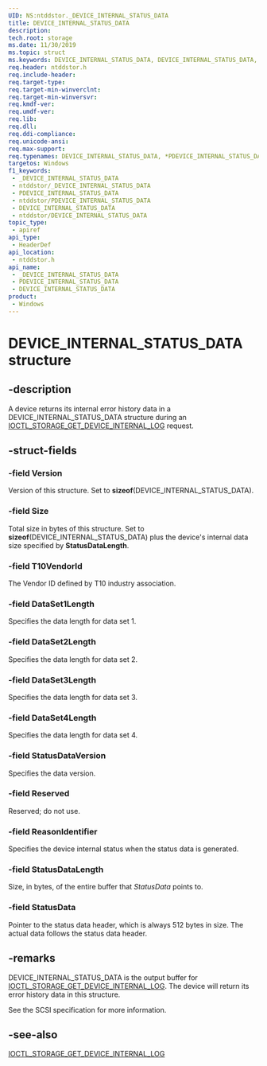 ```yaml
---
UID: NS:ntddstor._DEVICE_INTERNAL_STATUS_DATA
title: DEVICE_INTERNAL_STATUS_DATA
description: 
tech.root: storage
ms.date: 11/30/2019
ms.topic: struct
ms.keywords: DEVICE_INTERNAL_STATUS_DATA, DEVICE_INTERNAL_STATUS_DATA, *PDEVICE_INTERNAL_STATUS_DATA,
req.header: ntddstor.h
req.include-header: 
req.target-type: 
req.target-min-winverclnt: 
req.target-min-winversvr: 
req.kmdf-ver: 
req.umdf-ver: 
req.lib: 
req.dll: 
req.ddi-compliance: 
req.unicode-ansi: 
req.max-support: 
req.typenames: DEVICE_INTERNAL_STATUS_DATA, *PDEVICE_INTERNAL_STATUS_DATA
targetos: Windows
f1_keywords:
 - _DEVICE_INTERNAL_STATUS_DATA
 - ntddstor/_DEVICE_INTERNAL_STATUS_DATA
 - PDEVICE_INTERNAL_STATUS_DATA
 - ntddstor/PDEVICE_INTERNAL_STATUS_DATA
 - DEVICE_INTERNAL_STATUS_DATA
 - ntddstor/DEVICE_INTERNAL_STATUS_DATA
topic_type:
 - apiref
api_type:
 - HeaderDef
api_location:
 - ntddstor.h
api_name:
 - _DEVICE_INTERNAL_STATUS_DATA
 - PDEVICE_INTERNAL_STATUS_DATA
 - DEVICE_INTERNAL_STATUS_DATA
product:
 - Windows
---
```


# DEVICE_INTERNAL_STATUS_DATA structure


## -description

A device returns its internal error history data in a DEVICE_INTERNAL_STATUS_DATA structure during an [IOCTL_STORAGE_GET_DEVICE_INTERNAL_LOG](ni-ntddstor-ioctl_storage_get_device_internal_log.md) request.

## -struct-fields

### -field Version

Version of this structure. Set to **sizeof**(DEVICE_INTERNAL_STATUS_DATA).

### -field Size

Total size in bytes of this structure. Set to **sizeof**(DEVICE_INTERNAL_STATUS_DATA) plus the device's internal data size specified by **StatusDataLength**.

### -field T10VendorId

The Vendor ID defined by T10 industry association.

### -field DataSet1Length

Specifies the data length for data set 1.

### -field DataSet2Length

Specifies the data length for data set 2.

### -field DataSet3Length

Specifies the data length for data set 3.

### -field DataSet4Length

Specifies the data length for data set 4.

### -field StatusDataVersion

Specifies the data version.

### -field Reserved

Reserved; do not use.

### -field ReasonIdentifier

Specifies the device internal status when the status data is generated.

### -field StatusDataLength

Size, in bytes, of the entire buffer that *StatusData* points to.

### -field StatusData

Pointer to the status data header, which is always 512 bytes in size. The actual data follows the status data header.

## -remarks

DEVICE_INTERNAL_STATUS_DATA is the output buffer for [IOCTL_STORAGE_GET_DEVICE_INTERNAL_LOG](ni-ntddstor-ioctl_storage_get_device_internal_log.md). The device will return its error history data in this structure.

See the SCSI specification for more information.

## -see-also

[IOCTL_STORAGE_GET_DEVICE_INTERNAL_LOG](ni-ntddstor-ioctl_storage_get_device_internal_log.md)

